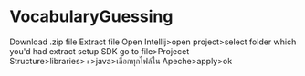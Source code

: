 # VocabularyGuessing
Download .zip file
Extract file
Open Intellij>open project>select folder which you'd had extract
setup SDK
go to file>Projecet Structure>libraries>+>java>เลือกทุกไฟล์ใน Apeche>apply>ok
